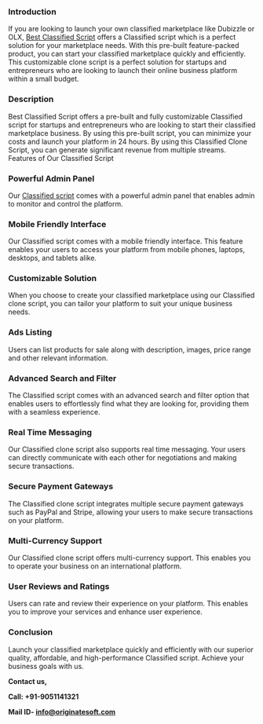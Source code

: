 ### Introduction

If you are looking to launch your own classified marketplace like Dubizzle or OLX, [Best Classified Script](https://www.bestclassifiedscript.com/) offers a Classified script which is a perfect solution for your marketplace needs. With this pre-built feature-packed product, you can start your classified marketplace quickly and efficiently. This customizable clone script is a perfect solution for startups and entrepreneurs who are looking to launch their online business platform within a small budget.

### Description

Best Classified Script offers a pre-built and fully customizable Classified script for startups and entrepreneurs who are looking to start their classified marketplace business. By using this pre-built script, you can minimize your costs and launch your platform in 24 hours. By using this Classified Clone Script, you can generate significant revenue from multiple streams.
Features of Our Classified Script

### Powerful Admin Panel

Our [Classified script](https://www.bestclassifiedscript.com/) comes with a powerful admin panel that enables admin to monitor and control the platform.

### Mobile Friendly Interface

Our Classified script comes with a mobile friendly interface. This feature enables your users to access your platform from mobile phones, laptops, desktops, and tablets alike.

### Customizable Solution

When you choose to create your classified marketplace using our Classified clone script, you can tailor your platform to suit your unique business needs.

### Ads Listing

Users can list products for sale along with description, images, price range and other relevant information.

### Advanced Search and Filter

The Classified script comes with an advanced search and filter option that enables users to effortlessly find what they are looking for, providing them with a seamless experience.

### Real Time Messaging

Our Classified clone script also supports real time messaging. Your users can directly communicate with each other for negotiations and making secure transactions.

### Secure Payment Gateways

The Classified clone script integrates multiple secure payment gateways such as PayPal and Stripe, allowing your users to make secure transactions on your platform.

### Multi-Currency Support

Our Classified clone script offers multi-currency support. This enables you to operate your business on an international platform.

### User Reviews and Ratings

Users can rate and review their experience on your platform. This enables you to improve your services and enhance user experience.

### Conclusion

Launch your classified marketplace quickly and efficiently with our superior quality, affordable, and high-performance Classified script. Achieve your business goals with us.

**Contact us,**

**Call: +91-9051141321**

**Mail ID- info@originatesoft.com**
